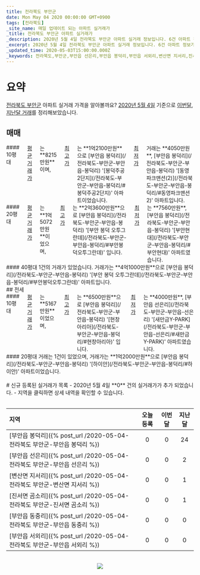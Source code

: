 ```yaml
---
title: 전라북도 부안군
date: Mon May 04 2020 00:00:00 GMT+0900
tags: [전라북도]
_site_name: 매일 업데이트 되는 아파트 실거래가
_title: 전라북도 부안군 아파트 실거래가
_description: 2020년 5월 4일 전라북도 부안군 아파트 실거래 정보입니다. 6건 아파트 정보가 있습니다.
_excerpt: 2020년 5월 4일 전라북도 부안군 아파트 실거래 정보입니다. 6건 아파트 정보가 있습니다.
_updated_time: 2020-05-03T15:00:00.000Z
_keywords: 전라북도,부안군,부안읍 선은리,부안읍 봉덕리,부안읍 서외리,변산면 지서리,진서면 곰소리,부안읍 동중리
---
```



# 요약
<ins>전라북도 부안군</ins> 아파트 실거래 가격을 알아볼까요? <ins>2020년 5월 4일</ins> 기준으로 <ins>이번달, 지난달 거래</ins>를 정리해보았습니다.

## 매매
<div class="container">
<div class="six columns" markdown="1">
#### 10평대
<ins>평균 거래가</ins>는 **8215만원**이며, <ins>최고가</ins>는 **1억2100만원**으로 [부안읍 봉덕리](/전라북도-부안군-부안읍-봉덕리) '[봉덕주공2단지](/전라북도-부안군-부안읍-봉덕리/#봉덕주공2단지)' 아파트이었습니다. <ins>최저가</ins> 거래는 **4050만원**, [부안읍 봉덕리](/전라북도-부안군-부안읍-봉덕리) '[동영파크맨션(2)](/전라북도-부안군-부안읍-봉덕리/#동영파크맨션2)' 아파트입니다.
</div>
<div class="six columns" markdown="1">
#### 20평대
<ins>평균 거래가</ins>는 **1억5072만원**이었으며, <ins>최고가</ins>는 **2억3600만원**으로 [부안읍 봉덕리](/전라북도-부안군-부안읍-봉덕리) '[부안 봉덕 오투그란데](/전라북도-부안군-부안읍-봉덕리/#부안봉덕오투그란데)' 입니다. <ins>최저가</ins>는 **7560만원**, [부안읍 봉덕리](/전라북도-부안군-부안읍-봉덕리) '[부안현대](/전라북도-부안군-부안읍-봉덕리/#부안현대)' 아파트였습니다.
</div>
</div>
<div class="container">
<div class="twelve columns" markdown="1">
#### 40평대
1건의 거래가 있었습니다. 거래가는 **4억1000만원**으로 [부안읍 봉덕리](/전라북도-부안군-부안읍-봉덕리) '[부안 봉덕 오투그란데](/전라북도-부안군-부안읍-봉덕리/#부안봉덕오투그란데)' 아파트입니다.
</div>
</div>
## 전세
<div class="container">
<div class="six columns" markdown="1">
#### 10평대
<ins>평균 거래가</ins>는 **5167만원**이었으며, <ins>최고가</ins>는 **6500만원**으로 [부안읍 봉덕리](/전라북도-부안군-부안읍-봉덕리) '[현창아리아](/전라북도-부안군-부안읍-봉덕리/#현창아리아)' 입니다. <ins>최저가</ins>는 **4000만원**, [부안읍 선은리](/전라북도-부안군-부안읍-선은리) '[새만금Y-PARK](/전라북도-부안군-부안읍-선은리/#새만금Y-PARK)' 아파트였습니다.
</div>
<div class="six columns" markdown="1">
#### 20평대
거래는 1건이 있었으며, 거래가는 **1억2000만원**으로 [부안읍 봉덕리](/전라북도-부안군-부안읍-봉덕리) '[하이안](/전라북도-부안군-부안읍-봉덕리/#하이안)' 아파트이었습니다.
</div>
</div>


<br>
# 신규 등록된 실거래가 목록
- 2020년 5월 4일 **0** 건의 실거래가가 추가 되었습니다.
- 지역을 클릭하면 상세 내역을 확인할 수 있습니다.
<br><br>

| 지역 | 오늘 등록 | 이번달 | 지난달 |
|:---|:---:|:---:|:---:|
| [부안읍 봉덕리]({% post_url /2020-05-04-전라북도 부안군-부안읍 봉덕리 %}) | 0 | 0 | 24|
| [부안읍 선은리]({% post_url /2020-05-04-전라북도 부안군-부안읍 선은리 %}) | 0 | 0 | 2|
| [변산면 지서리]({% post_url /2020-05-04-전라북도 부안군-변산면 지서리 %}) | 0 | 0 | 1|
| [진서면 곰소리]({% post_url /2020-05-04-전라북도 부안군-진서면 곰소리 %}) | 0 | 0 | 1|
| [부안읍 동중리]({% post_url /2020-05-04-전라북도 부안군-부안읍 동중리 %}) | 0 | 0 | 0|
| [부안읍 서외리]({% post_url /2020-05-04-전라북도 부안군-부안읍 서외리 %}) | 0 | 0 | 0|

<p align="center"><br><img src="https://via.placeholder.com/700x120"><br></p>
